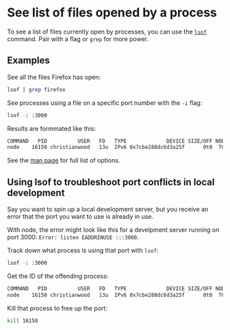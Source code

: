 # See list of files opened by a process

To see a list of files currently open by processes, you can use the [`lsof`](https://en.wikipedia.org/wiki/Lsof) command. Pair with a flag or `grep` for more power.

## Examples

See all the files Firefox has open:
```bash
lsof | grep firefox
```

See processes using a file on a specific port number with the `-i` flag:
```bash
lsof -i :3000 
```

Results are formmated like this:
```bash
COMMAND   PID          USER   FD   TYPE             DEVICE SIZE/OFF NODE NAME
node    16150 christianwood   13u  IPv6 0x7cbe288dc6d3a25f      0t0  TCP *:hbci (LISTEN)
```

See the [man page](https://linux.die.net/man/8/lsof) for full list of options.

## Using lsof to troubleshoot port conflicts in local development
Say you want to spin up a local development server, but you receive an error that the port you want to use is already in use.

With node, the error might look like this for a develpment server running on port 3000: ```Error: listen EADDRINUSE :::3000```.

Track down what process is using that port with `lsof`:
```bash
lsof -i :3000
```
Get the ID of the offending process:
```bash
COMMAND   PID          USER   FD   TYPE             DEVICE SIZE/OFF NODE NAME
node    16150 christianwood   13u  IPv6 0x7cbe288dc6d3a25f      0t0  TCP *:hbci (LISTEN)
```
Kill that process to free up the port:
```bash
kill 16150
```
